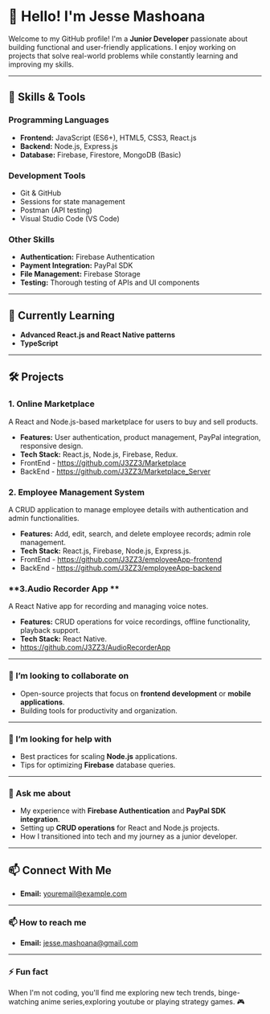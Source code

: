 # 👋 Hello! I'm Jesse Mashoana

Welcome to my GitHub profile! I'm a **Junior Developer** passionate about building functional and user-friendly applications. I enjoy working on projects that solve real-world problems while constantly learning and improving my skills. 

---

## 🚀 Skills & Tools

### **Programming Languages**
- **Frontend:** JavaScript (ES6+), HTML5, CSS3, React.js
- **Backend:** Node.js, Express.js
- **Database:** Firebase, Firestore, MongoDB (Basic)

### **Development Tools**
- Git & GitHub
- Sessions for state management
- Postman (API testing)
- Visual Studio Code (VS Code)

### **Other Skills**
- **Authentication:** Firebase Authentication
- **Payment Integration:** PayPal SDK
- **File Management:** Firebase Storage
- **Testing:** Thorough testing of APIs and UI components

---

## 🌱 Currently Learning
- **Advanced React.js and React Native patterns**
- **TypeScript**

---

## 🛠️ Projects

### **1. Online Marketplace**
A React and Node.js-based marketplace for users to buy and sell products. 
- **Features:** User authentication, product management, PayPal integration, responsive design.
- **Tech Stack:** React.js, Node.js, Firebase, Redux.
- FrontEnd - https://github.com/J3ZZ3/Marketplace
- BackEnd - https://github.com/J3ZZ3/Marketplace_Server

### **2. Employee Management System**
A CRUD application to manage employee details with authentication and admin functionalities.
- **Features:** Add, edit, search, and delete employee records; admin role management.
- **Tech Stack:** React.js, Firebase, Node.js, Express.js.
- FrontEnd - https://github.com/J3ZZ3/employeeApp-frontend
- BackEnd - https://github.com/J3ZZ3/employeeApp-backend


### **3.Audio Recorder App **
A React Native app for recording and managing voice notes.
- **Features:** CRUD operations for voice recordings, offline functionality, playback support.
- **Tech Stack:** React Native.
- https://github.com/J3ZZ3/AudioRecorderApp

---

### 👯 I’m looking to collaborate on  
- Open-source projects that focus on **frontend development** or **mobile applications**.  
- Building tools for productivity and organization.  

---

### 🤔 I’m looking for help with  
- Best practices for scaling **Node.js** applications.  
- Tips for optimizing **Firebase** database queries.  

---

### 💬 Ask me about  
- My experience with **Firebase Authentication** and **PayPal SDK integration**.  
- Setting up **CRUD operations** for React and Node.js projects.  
- How I transitioned into tech and my journey as a junior developer.  

---

## 📫 Connect With Me
- **Email:** [youremail@example.com](mailto:youremail@example.com)

--- 

### 📫 How to reach me  
- **Email:** jesse.mashoana@gmail.com

---

### ⚡ Fun fact  
When I'm not coding, you'll find me exploring new tech trends, binge-watching anime series,exploring youtube or playing strategy games. 🎮  


